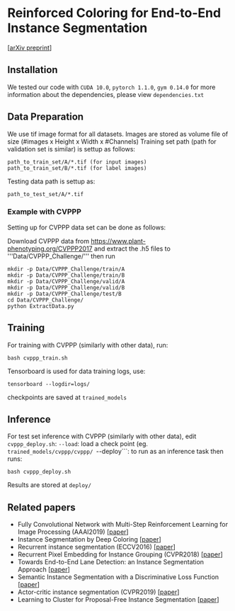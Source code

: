 # Reinforced Coloring for End-to-End Instance Segmentation

[[arXiv preprint](https://arxiv.org/abs/2005.07058)]

## Installation
We tested our code with ```CUDA 10.0```, ```pytorch 1.1.0```, ```gym 0.14.0```
for more information about the dependencies, please view ```dependencies.txt```

## Data Preparation
We use tif image format for all datasets. Images are stored as volume file of size (#images x Height x Width x #Channels)
Training set path (path for validation set is similar) is settup as follows:
```
path_to_train_set/A/*.tif (for input images)
path_to_train_set/B/*.tif (for label images)
```
Testing data path is settup as:
```
path_to_test_set/A/*.tif
```
### Example with CVPPP
Setting up for CVPPP data set can be done as follows:

Download CVPPP data from <https://www.plant-phenotyping.org/CVPPP2017>
and extract the .h5 files to '''Data/CVPPP_Challenge/''' then run

```
mkdir -p Data/CVPPP_Challenge/train/A
mkdir -p Data/CVPPP_Challenge/train/B
mkdir -p Data/CVPPP_Challenge/valid/A
mkdir -p Data/CVPPP_Challenge/valid/B
mkdir -p Data/CVPPP_Challenge/test/B
cd Data/CVPPP_Challenge/
python ExtractData.py
```

## Training
For training with CVPPP (similarly with other data), run:
```
bash cvppp_train.sh
```

Tensorboard is used for data training logs, use:
```
tensorboard --logdir=logs/
```

checkpoints are saved at ```trained_models```

## Inference
For test set inference with CVPPP (similarly with other data), edit ```cvppp_deploy.sh```:
```--load```: load a check point (eg. ```trained_models/cvppp/cvppp/
```--deploy```: to run as an inference task
then runs:

```
bash cvppp_deploy.sh
```
Results are stored at ```deploy/```


## Related papers
* Fully Convolutional Network with Multi-Step Reinforcement Learning for Image Processing (AAAI2019) [[paper](https://arxiv.org/abs/1811.04323)]
* Instance Segmentation by Deep Coloring [[paper](https://arxiv.org/abs/1807.10007)]
* Recurrent instance segmentation (ECCV2016) [[paper](https://arxiv.org/abs/1511.08250)]
* Recurrent Pixel Embedding for Instance Grouping (CVPR2018) [[paper](https://ieeexplore.ieee.org/stamp/stamp.jsp?tp=&arnumber=8579038)]
* Towards End-to-End Lane Detection: an Instance Segmentation Approach [[paper](https://arxiv.org/abs/1802.05591)]
* Semantic Instance Segmentation with a Discriminative Loss Function [[paper](https://arxiv.org/abs/1708.02551)]
* Actor-critic instance segmentation (CVPR2019) [[paper](https://arxiv.org/abs/1904.05126)]
* Learning to Cluster for Proposal-Free Instance Segmentation [[paper](https://arxiv.org/abs/1803.06459)]



